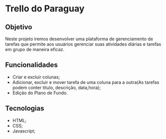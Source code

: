 # Trello do Paraguay

## Objetivo

Neste projeto iremos desenvolver uma plataforma de gerenciamento de tarefas que permite aos usuários gerenciar suas atividades
diárias e tarefas em grupo de maneira eficaz.

## Funcionalidades

- Criar e excluir colunas;
- Adicionar, excluir e mover tarefa de uma coluna para a outra(As tarefas podem conter título, descrição, data,hora);
- Edição do Plano de Fundo.

## Tecnologias

- HTML;
- CSS;
- Javascript;